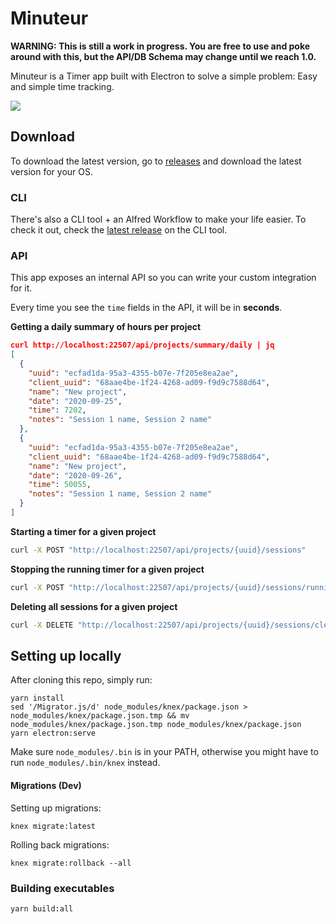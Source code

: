 # Minuteur

**WARNING: This is still a work in progress. You are free to use and poke around with this, but the API/DB Schema may change until we reach 1.0.**

Minuteur is a Timer app built with Electron to solve a simple problem: Easy and simple time tracking.

![](https://www.dropbox.com/s/nrxmjzfg0icylw2/Screen%20Shot%202020-09-26%20at%2008.39.38.png?raw=1)

## Download

To download the latest version, go to [releases](https://github.com/minuteur/app/releases/latest) and download the latest version for your OS.

### CLI

There's also a CLI tool + an Alfred Workflow to make your life easier. To check it out, check the [latest release](https://github.com/minuteur/cli/releases/latest) on the CLI tool.

### API

This app exposes an internal API so you can write your custom integration for it.

Every time you see the `time` fields in the API, it will be in **seconds**.

**Getting a daily summary of hours per project**

```json
curl http://localhost:22507/api/projects/summary/daily | jq
[
  {
    "uuid": "ecfad1da-95a3-4355-b07e-7f205e8ea2ae",
    "client_uuid": "68aae4be-1f24-4268-ad09-f9d9c7588d64",
    "name": "New project",
    "date": "2020-09-25",
    "time": 7202,
    "notes": "Session 1 name, Session 2 name"
  },
  {
    "uuid": "ecfad1da-95a3-4355-b07e-7f205e8ea2ae",
    "client_uuid": "68aae4be-1f24-4268-ad09-f9d9c7588d64",
    "name": "New project",
    "date": "2020-09-26",
    "time": 50055,
    "notes": "Session 1 name, Session 2 name"
  }
]
```

**Starting a timer for a given project**

```bash
curl -X POST "http://localhost:22507/api/projects/{uuid}/sessions"
```

**Stopping the running timer for a given project**

```bash
curl -X POST "http://localhost:22507/api/projects/{uuid}/sessions/running"
```

**Deleting all sessions for a given project**

```bash
curl -X DELETE "http://localhost:22507/api/projects/{uuid}/sessions/clear"
```

## Setting up locally

After cloning this repo, simply run:

```
yarn install
sed '/Migrator.js/d' node_modules/knex/package.json > node_modules/knex/package.json.tmp && mv node_modules/knex/package.json.tmp node_modules/knex/package.json
yarn electron:serve
```

Make sure `node_modules/.bin` is in your PATH, otherwise you might have to run `node_modules/.bin/knex` instead.

#### Migrations (Dev)

Setting up migrations:

```
knex migrate:latest
```

Rolling back migrations:

```
knex migrate:rollback --all
```

### Building executables

```
yarn build:all
```
